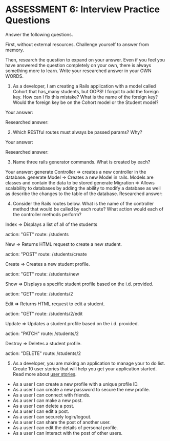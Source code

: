# ASSESSMENT 6: Interview Practice Questions
Answer the following questions.

First, without external resources. Challenge yourself to answer from memory.

Then, research the question to expand on your answer. Even if you feel you have answered the question completely on your own, there is always something more to learn. Write your researched answer in your OWN WORDS.

1. As a developer, I am creating a Rails application with a model called Cohort that has_many students, but OOPS! I forgot to add the foreign key. How can I fix this mistake? What is the name of the foreign key? Would the foreign key be on the Cohort model or the Student model?

  Your answer: 

  Researched answer:



2. Which RESTful routes must always be passed params? Why?

  Your answer:

  Researched answer:



3. Name three rails generator commands. What is created by each?

  Your answer: 
  generate Controller => creates a new controller in the database.
  generate Model 
  => Creates a new Model in rails. Models are classes and contain the data to be stored 
  generate Migration 
  => Allows scalability to databases by adding the ability to modify a database as well as describe the changes to the table of the database.
  Researched answer:


4. Consider the Rails routes below. What is the name of the controller method that would be called by each route? What action would each of the controller methods perform?

Index => Displays a list of all of the students

action: "GET"    route: /students

New => Returns HTML request to create a new student.

action: "POST"   route: /students/create

Create => Creates a new student profile.

action: "GET"    route: /students/new

Show => Displays a specific student profile based on the i.d. provided.

action: "GET"    route: /students/2  

Edit => Returns HTML request to edit a student.

action: "GET"    route: /students/2/edit

Update => Updates a student profile based on the i.d. provided.

action: "PATCH"  route: /students/2

Destroy => Deletes a student profile.

action: "DELETE" route: /students/2

5. As a developer, you are making an application to manage your to do list. Create 10 user stories that will help you get your application started. Read more about [user stories](https://www.atlassian.com/agile/project-management/user-stories).

- As a user I can create a new profile with a unique profile ID.
- As a user I can create a new password to secure the new profile.
- As a user I can connect with friends.
- As a user I can make a new post.
- As a user I can delete a post.
- As a user I can edit a post.
- As a user I can securely login/logout.
- As a user I can share the post of another user.
- As a user I can edit the details of personal profile.
- As a user I can interact with the post of other users.
